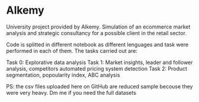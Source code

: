 # Alkemy
University project provided by Alkemy. Simulation of an ecommerce market analysis and strategic consultancy for a possible client in the retail sector.

Code is splitted in different notebook as different lenguages and task were performed in each of them. The tasks carried out are:

Task 0: Explorative data analysis
Task 1: Market insights, leader and follower analysis, competitors automated pricing system detection
Task 2: Product segmentation, popoularity index, ABC analysis

PS: the csv files uploaded here on GitHub are reduced sample becouse they were very heavy. Dm me if you need the full datasets
